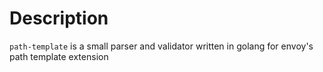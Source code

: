 # Description

`path-template` is a small parser and validator written in golang for envoy's path template extension